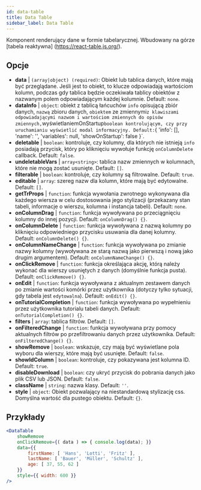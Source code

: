 ```yaml
---
id: data-table 
title: Data Table
sidebar_label: Data Table
---
```


Komponent renderujący dane w formie tabelarycznej. Wbudowany na górze [tabela reaktywna] (https://react-table.js.org/).

## Opcje

* __data__ | `(array|object) (required)`: Obiekt lub tablica danych, które mają być przeglądane. Jeśli jest to obiekt, to klucze odpowiadają wartościom kolumn, podczas gdy tablica będzie oczekiwała tablicy obiektów z nazwanym polem odpowiadającym każdej kolumnie. Default: `none`.
* __dataInfo__ | `object`: obiekt z tablicą łańcuchów `info` opisującą zbiór danych, `nazwą` zbioru danych, `obiektem` ze zmiennymi` z klawiszami odpowiadającymi nazwom i wartościom zmiennych do opisów zmiennych, `wyświetlaniemOnStartup` boolean kontrolującym, czy przy uruchamianiu wyświetlić modal informacyjny. Default: `{
  'info': [],
  'name': '',
  'variables': null,
  'showOnStartup': false
}`.
* __deletable__ | `boolean`: kontroluje, czy kolumny, dla których nie istnieją `info` posiadają przycisk, który po kliknięciu wywołuje funkcję `onColumnDelete` callback. Default: `false`.
* __undeletableVars__ | `array<string>`: tablica nazw zmiennych w kolumnach, które nie mogą zostać usunięte. Default: `[]`.
* __filterable__ | `boolean`: kontroluje, czy kolumny są filtrowalne. Default: `true`.
* __editable__ | `array`: szereg nazw dla kolumn, które mają być edytowalne. Default: `[]`.
* __getTrProps__ | `function`: funkcja wywołania zwrotnego wykonywana dla każdego wiersza w celu dostosowania jego stylizacji (przekazany stan tabeli, informacje o wierszu,
kolumna i instancja tabeli). Default: `none`.
* __onColumnDrag__ | `function`: funkcja wywoływana po przeciągnięciu kolumny do innej pozycji. Default: `onColumnDrag() {}`.
* __onColumnDelete__ | `function`: funkcja wywoływana z nazwą kolumny po kliknięciu odpowiedniego przycisku usuwania dla danej kolumny. Default: `onColumnDelete() {}`.
* __onColumnNameChange__ | `function`: funkcja wywoływana po zmianie nazwy kolumny (wywoływana ze starą nazwą jako pierwszą i nową jako drugim argumentem). Default: `onColumnNameChange() {}`.
* __onClickRemove__ | `function`: funkcja określająca akcję, którą należy wykonać dla wierszy usuniętych z danych (domyślnie funkcja pusta). Default: `onClickRemove() {}`.
* __onEdit__ | `function`: funkcja wywoływana z aktualnym zestawem danych po zmianie wartości komórki przez użytkownika (dotyczy tylko sytuacji, gdy tabela jest `edytowalna`). Default: `onEdit() {}`.
* __onTutorialCompletion__ | `function`: funkcja wywoływana po wypełnieniu przez użytkownika tutorialu tabeli danych. Default: `onTutorialCompletion() {}`.
* __filters__ | `array`: tablica filtrów. Default: `[]`.
* __onFilteredChange__ | `function`: funkcja wywoływana przy pomocy aktualnych filtrów po przefiltrowaniu danych przez użytkownika. Default: `onFilteredChange() {}`.
* __showRemove__ | `boolean`: wskazuje, czy mają być wyświetlane pola wyboru dla wierszy, które mają być usunięte. Default: `false`.
* __showIdColumn__ | `boolean`: kontroluje, czy pokazywana jest kolumna ID. Default: `true`.
* __disableDownload__ | `boolean`: czy ukryć przycisk do pobrania danych jako plik CSV lub JSON. Default: `false`.
* __className__ | `string`: nazwa klasy. Default: `''`.
* __style__ | `object`: Obiekt pozwalający na niestandardową stylizację css. Domyślna wartość dla pustego obiektu. Default: `{}`.


## Przykłady

```jsx live
<DataTable
    showRemove
    onClickRemove={( data ) => { console.log(data); }}
    data={{ 
        firstName: [ 'Hans', 'Lotti', 'Fritz' ], 
        lastName: [ 'Bauer', 'Müller', 'Schultz' ],
        age: [ 37, 55, 62 ]
    }}
    style={{ width: 600 }}
/>
```

